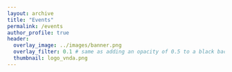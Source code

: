 ```yaml
---
layout: archive
title: "Events"
permalink: /events
author_profile: true
header:
  overlay_image: ../images/banner.png
  overlay_filter: 0.1 # same as adding an opacity of 0.5 to a black background
  thumbnail: logo_vnda.png
---
```

